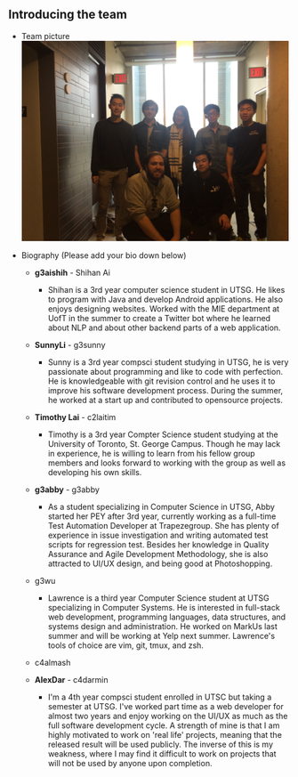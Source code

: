 ## Introducing the team

- Team picture
    ![Team 1](Team_Picture.jpg)
    
- Biography (Please add your bio down below)
  - **g3aishih** - Shihan Ai
    - Shihan is a 3rd year computer science student in UTSG.
        He likes to program with Java and develop Android applications.
        He also enjoys designing websites.
        Worked with the MIE department at UofT in the summer to create a Twitter bot
        where he learned about NLP and about other backend parts of a web application.

  - **SunnyLi** - g3sunny
    - Sunny is a 3rd year compsci student studying in UTSG, he is very
      passionate about programming and like to code with perfection.
      He is knowledgeable with git revision control and he uses it to
      improve his software development process. During the summer, he
      worked at a start up and contributed to opensource projects.
  
  - **Timothy Lai** - c2laitim
    - Timothy is a 3rd year Compter Science student studying at the 
      University of Toronto, St. George Campus. Though he may lack in
      experience, he is willing to learn from his fellow group members
      and looks forward to working with the group as well as developing
      his own skills. 
  
  - **g3abby** - g3abby
    - As a student specializing in Computer Science in UTSG, Abby started her PEY after 3rd year, currently working as a full-time Test Automation Developer at Trapezegroup. She has plenty of experience in issue investigation and writing automated test scripts for regression test. Besides her knowledge in Quality Assurance and Agile Development Methodology, she is also attracted to UI/UX design, and being good at Photoshopping.
  
  - g3wu
    - Lawrence is a third year Computer Science student at UTSG specializing
      in Computer Systems. He is interested in full-stack web development,
      programming languages, data structures, and systems design and
      administration. He worked on MarkUs last summer and will be working at
      Yelp next summer. Lawrence's tools of choice are vim, git, tmux, and zsh.
  
  - c4almash
  
  - **AlexDar** - c4darmin
    - I'm a 4th year compsci student enrolled in UTSC but taking a semester
      at UTSG. I've worked part time as a web developer for almost two years
      and enjoy working on the UI/UX as much as the full software development
      cycle. A strength of mine is that I am highly motivated to work on 'real
      life' projects, meaning that the released result will be used publicly.
      The inverse of this is my weakness, where I may find it difficult to work
      on projects that will not be used by anyone upon completion.
